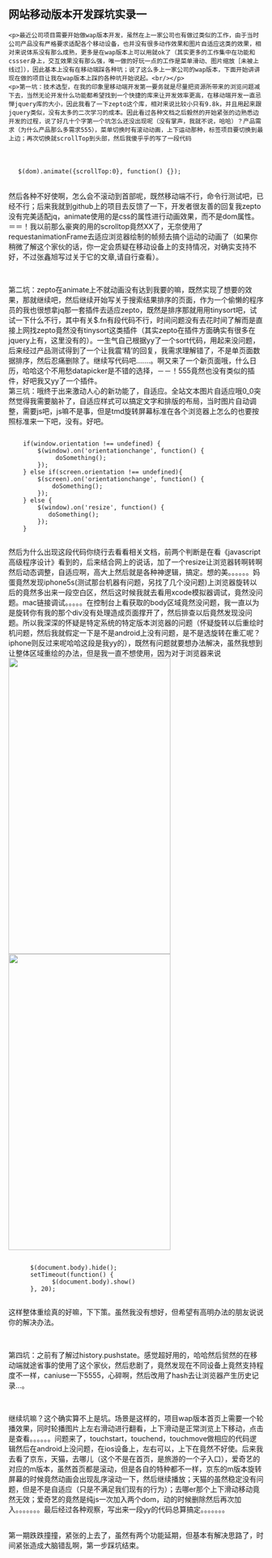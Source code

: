   网站移动版本开发踩坑实录一
   ----------------------------
   
   
   
    <p>最近公司项目需要开始做wap版本开发，虽然在上一家公司也有做过类似的工作，由于当时公司产品没有严格要求适配各个移动设备，也并没有很多动作效果和图片自适应这类的效果，相对来说体系没有那么成熟，更多是在wap版本上可以用就ok了（其实更多的工作集中在功能和cssser身上，交互效果没有那么强，唯一做的好玩一点的工作是菜单滑动、图片缩放［未被上线过］），因此基本上没有在移动端踩各种坑；说了这么多上一家公司的wap版本，下面开始讲讲现在做的项目让我在wap版本上踩的各种坑开始说起。<br/></p>
    <p>第一坑：技术选型，在我的印象里移动端开发第一要务就是尽量把资源所带来的浏览问题减下去，当然无论开发什么功能都希望找到一个快捷的库来让开发效率更高，在移动端开发一直忌惮jquery库的大小，因此我看了一下zepto这个库，相对来说比较小只有9.8k，并且用起来跟jquery类似，没有太多的二次学习的成本。因此看过各种文档之后毅然的开始紧张的边熟悉边开发的过程，说了好几十个字第一个坑怎么还没出现呢（没有掌声，我就不说，哈哈）？产品需求（为什么产品那么多需求555），菜单切换时有滚动动画，上下运动那种，标签项目要切换到最上边；再次切换就scrollTop到头部，然后我傻乎乎的写了一段代码
  　<pre><code>
  　$(dom).animate({scrollTop:0}, function() {});
  　</code></pre>
然后各种不好使啊，怎么会不滚动到首部呢，既然移动端不行，命令行测试吧，已经不行；后来我就到github上的项目去反馈了一下，开发者很友善的回复我zepto没有完美适配jq，animate使用的是css的属性进行动画效果，而不是dom属性。＝＝！我以前那么豪爽的用的scrolltop竟然XX了，无奈使用了requestanimationFrame去适应浏览器绘制的帧频去搞个运动的动画了（如果你稍微了解这个家伙的话，你一定会质疑在移动设备上的支持情况，对确实支持不好，不过张鑫旭写过关于它的文章,请自行查看）。</p><br/>
   <p>第二坑：zepto在animate上不就动画没有达到我要的嘛，既然实现了想要的效果，那就继续吧，然后继续开始写关于搜索结果排序的页面，作为一个偷懒的程序员的我也很想拿jq那一套插件去适应zepto，既然是排序那就用用tinysort吧，试试一下什么不行，其中有关$.fn有段代码不行，时间问题没有去花时间了解而是直接上网找zepto竟然没有tinysort这类插件（其实zepto在插件方面确实有很多在jquery上有，这里没有的）。一生气自己根据yy了一个sort代码，用起来没问题，后来经过产品测试得到了一个让我震‘精’的回复，我需求理解错了，不是单页面数据排序，然后忍痛删除了。继续写代码吧.......。啊又来了一个新页面哦，什么日历，哈哈这个不用愁datapicker是不错的选择，－－！555竟然也没有类似的插件，好吧我又yy了一个插件。<br/>
   第三坑：哦终于出来激动人心的新功能了，自适应。全站文本图片自适应哦0_0突然觉得我需要脑补了，自适应样式可以搞定文字和排版的布局，当时图片自动调整，需要js吧，js嘛不是事，但是tmd旋转屏幕标准在各个浏览器上怎么的也要按照标准来一下吧，没有。好吧。
   <pre><code>
    if(window.orientation !== undefined) {
        $(window).on('orientationchange', function() {
             doSomething();
        });  
    } else if(screen.orientation !== undefined){
        $(screen).on('orientationchange', function() {
            doSomething();   
        });
    } else {
        $(window).on('resize', function() {
           doSomething();    
        });  
    }    
   </code></pre>
    然后为什么出现这段代码你绕行去看看相关文档，前两个判断是在看《javascript高级程序设计》看到的，后来结合网上的说话，加了一个resize让浏览器转啊转啊然后动态调整，自适应啊，高大上然后就是各种神逻辑，搞定。想的美。。。。。。妈蛋竟然发现iphone5s(测试那台机器有问题，另找了几个没问题)上浏览器旋转以后的竟然多出来一段空白区，然后这时候我就去看用xcode模拟器调试，竟然没问题。mac链接调试。。。。。在控制台上看获取的body区域竟然没问题，我一直以为是旋转你有我的那个div没有处理造成页面撑开了，然后排查以后竟然发现没问题。所以我深深的怀疑是特定系统的特定版本浏览器的问题（怀疑旋转以后重绘时机问题，然后我就假定一下是不是android上没有问题，是不是选旋转在重汇呢？iphone则反过来呢哈哈这段是我yy的），既然有问题就要想办法解决，虽然我想到让整体区域重绘的办法，但是我一直不想使用，因为对于浏览器来说
    <img  height="585" width="320px" src="http://images.cnitblog.com/i/331158/201407/011702323244952.png"/>
    <img height="585" width="320px" src="http://images.cnitblog.com/i/331158/201407/011702413407974.png"/>
    <pre><code>
      $(document.body).hide();
      setTimeout(function() {
            $(document.body).show()
      }, 20);
    </code></pre>
    这样整体重绘真的好嘛，下下策。虽然我没有想好，但希望有高明办法的朋友说说你的解决办法。</p><br/>
  <p>第四坑：之前有了解过history.pushstate。感觉超好用的，哈哈然后贸然的在移动端就途省事的使用了这个家伙，然后悲剧了，竟然发现在不同设备上竟然支持程度不一样，caniuse一下5555，心碎啊，然后改用了hash去让浏览器产生历史记录...。</p><br/>
  </p>继续坑嘛？这个确实算不上是坑。场景是这样的，项目wap版本首页上需要一个轮播效果，同时轮播图片上左右滑动进行翻看，上下滑动是正常浏览上下移动，点击是查看。。。。。。问题来了，touchstart，touchend，touchmove做相应的代码逻辑然后在android上没问题，在ios设备上，左右可以，上下在竟然不好使。后来我去看了京东，天猫，去哪儿（这个不是在首页，是旅游的一个子入口），爱奇艺的对应的m版本，虽然首页都是滚动，但是各自的特种都不一样，京东的m版本旋转屏幕的时候竟然动画会出现乱序滚动一下，然后继续播放；天猫的虽然稳定没有问题，但是不是自适应（只是不满足我们现有的行为）；去哪er那个上下滑动移动竟然无效；爱奇艺的竟然是纯js一次加入两个dom，动的时候删除然后再次加入。。。。。。。最后经过各种观察，写出来一段yy的代码总算搞定。。。。。。。</p><br/>
  第一期跌跌撞撞，紧张的上去了，虽然有两个功能延期，但基本有解决思路了，时间紧张造成大脑错乱啊，第一步踩坑结束。 
